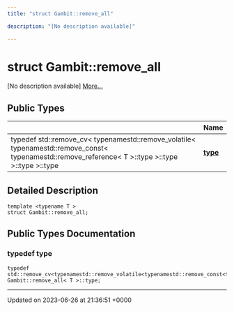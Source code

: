 ```yaml
---
title: "struct Gambit::remove_all"

description: "[No description available]"

---
```


# struct Gambit::remove_all



[No description available] [More...](#detailed-description)

## Public Types

|                | Name           |
| -------------- | -------------- |
| typedef std::remove_cv< typenamestd::remove_volatile< typenamestd::remove_const< typenamestd::remove_reference< T >::type >::type >::type >::type | **[type](/documentation/code/classes/structgambit_1_1remove__all/#typedef-type)**  |

## Detailed Description

```
template <typename T >
struct Gambit::remove_all;
```

## Public Types Documentation

### typedef type

```
typedef std::remove_cv<typenamestd::remove_volatile<typenamestd::remove_const<typenamestd::remove_reference<T>::type>::type>::type>::type Gambit::remove_all< T >::type;
```


-------------------------------

Updated on 2023-06-26 at 21:36:51 +0000